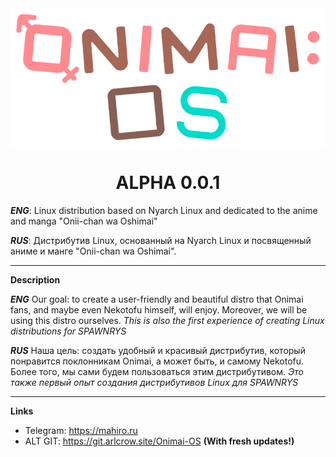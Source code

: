 <div align="center">
   <img src="https://github.com/ONIMAI-OS/.github/blob/main/onimai_logo.png?raw=true" width="600px" style="margin:auto;"/>

# ALPHA 0.0.1
<div align="left">

_**ENG**_: Linux distribution based on Nyarch Linux and dedicated to the anime and manga "Onii-chan wa Oshimai"

_**RUS**_: Дистрибутив Linux, основанный на Nyarch Linux и посвященный аниме и манге "Onii-chan wa Oshimai". 
** **
**Description**

_**ENG**_ Our goal: to create a user-friendly and beautiful distro that Onimai fans, and maybe even Nekotofu himself, will enjoy. Moreover, we will be using this distro ourselves. *This is also the first experience of creating Linux distributions for SPAWNRYS*

_**RUS**_ Наша цель: создать удобный и красивый дистрибутив, который понравится поклонникам Onimai, а может быть, и самому Nekotofu. Более того, мы сами будем пользоваться этим дистрибутивом. *Это также первый опыт создания дистрибутивов Linux для SPAWNRYS*
** **
**Links**
- Telegram: https://mahiro.ru
- ALT GIT: https://git.arlcrow.site/Onimai-OS **(With fresh updates!)**
